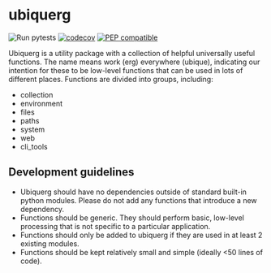 # ubiquerg

![Run pytests](https://github.com/pepkit/ubiquerg/workflows/Run%20pytests/badge.svg)
[![codecov](https://codecov.io/gh/pepkit/ubiquerg/branch/master/graph/badge.svg)](https://codecov.io/gh/pepkit/ubiquerg)
[![PEP compatible](https://pepkit.github.io/img/PEP-compatible-green.svg)](https://pepkit.github.io)

Ubiquerg is a utility package with a collection of helpful universally useful functions. The name means work (erg) everywhere (ubique), indicating our intention for these to be low-level functions that can be used in lots of different places. Functions are divided into groups, including:

- collection
- environment
- files
- paths
- system
- web
- cli_tools

## Development guidelines

- Ubiquerg should have no dependencies outside of standard built-in python modules. Please do not add any functions that introduce a new dependency.
- Functions should be generic. They should perform basic, low-level processing that is not specific to a particular application.
- Functions should only be added to ubiquerg if they are used in at least 2 existing modules.
- Functions should be kept relatively small and simple (ideally <50 lines of code).
